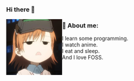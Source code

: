 ### Hi there 👋

<img src="https://github.com/AoHiyuki/AoHiyuki/blob/master/sister2.jpg" alt="me" align="left" width="150px">

### 💬 About me:
 - I learn some programming.
 - I watch anime.
 - I eat and sleep.
 - And I love FOSS.
